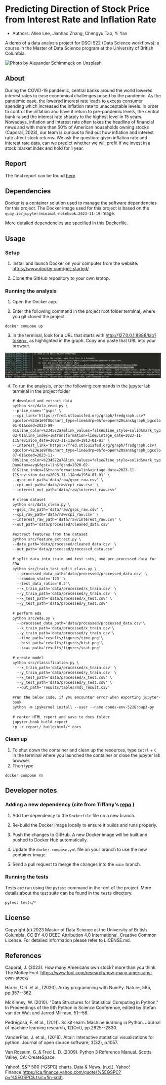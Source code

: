 # Predicting Direction of Stock Price from Interest Rate and Inflation Rate

-   Authors: Allen Lee, Jianhao Zhang, Chengyu Tao, Yi Yan

A demo of a data analysis project for DSCI 522 (Data Science workflows); a course in the Master of Data Science program at the University of British Columbia.

![Photo by Alexander Schimmeck on Unsplash](images/img.jpg)

## About

During the COVID-19 pandemic, central banks around the world lowered interest rates to ease economical challenges posed by the pandemic. As the pandemic ease, the lowered interest rate leads to excess consumer spending which increased the inflation rate to unacceptable levels. In order to control the inflation and have it return to pre-pandemic levels, the central bank raised the interest rate sharply to the highest level in 15 years. Nowadays, inflation and interest rate often takes the headline of financial news and with more than 50% of American households owning stocks (Caporal, 2023), our team is curious to find out how inflation and interest rate affect stock returns. We ask the question: given inflation rate and interest rate data, can we predict whether we will profit if we invest in a stock market index and hold for 1 year.

## Report

The final report can be found [here](https://ubc-mds.github.io/stock_price_direction_prediction_from_interest_and_inflation_rate/predicting_direction_of_stock_price_from_inflation_rate_and_interest_rate.html).

## Dependencies

Docker is a container solution used to manage the software dependencies for this project. The Docker image used for this project is based on the `quay.io/jupyter/minimal-notebook:2023-11-19` image.

More detailed dependencies are specified in this [Dockerfile](https://github.com/UBC-MDS/stock_price_direction_prediction_from_interest_and_inflation_rate/blob/main/Dockerfile).

## Usage

### Setup

1.  Install and launch Docker on your computer from the website: <https://www.docker.com/get-started/>

2.  Clone the GitHub repository to your own laptop.

### Running the analysis

1.  Open the Docker app.

2.  Enter the following command in the project root folder terminal, where you git cloned the project.

```         
docker compose up
```

3.  In the terminal, look for a URL that starts with <http://127.0.0.1:8888/lab?token=>, as highlighted in the graph. Copy and paste that URL into your browser.

![Photo of terminal](images/container.jpg)

4.  To run the analysis, enter the following commands in the jupyter lab terminal in the project folder

    ```         
    # download and extract data
    python src/data_read.py \
    --price_name='^gspc' \
    --cpi_link='https://fred.stlouisfed.org/graph/fredgraph.csv?bgcolor=%23e1e9f0&chart_type=line&drp=0&fo=open%20sans&graph_bgcolor=%23ffffff&height=450&mode=fred&recession_bars=on&txtcolor=%23444444&ts=12&tts=12&width=1318&nt=0&thu=0&trc=0&show_legend=yes&show_axis_titles=yes&show_tooltip=yes&id=CPIAUCNS&scale=left&cosd=1913-01-01&coed=2023-09-01&line_color=%234572a7&link_values=false&line_style=solid&mark_type=none&mw=3&lw=2&ost=-99999&oet=99999&mma=0&fml=a&fq=Monthly&fam=avg&fgst=lin&fgsnd=2020-02-01&line_index=1&transformation=lin&vintage_date=2023-11-11&revision_date=2023-11-11&nd=1913-01-01' \
    --interest_link='https://fred.stlouisfed.org/graph/fredgraph.csv?bgcolor=%23e1e9f0&chart_type=line&drp=0&fo=open%20sans&graph_bgcolor=%23ffffff&height=450&mode=fred&recession_bars=on&txtcolor=%23444444&ts=12&tts=12&width=1318&nt=0&thu=0&trc=0&show_legend=yes&show_axis_titles=yes&show_tooltip=yes&id=DFF&scale=left&cosd=1954-07-01&coed=2023-11-08&line_color=%234572a7&link_values=false&line_style=solid&mark_type=none&mw=3&lw=2&ost=-99999&oet=99999&mma=0&fml=a&fq=Daily%2C%207-Day&fam=avg&fgst=lin&fgsnd=2020-02-01&line_index=1&transformation=lin&vintage_date=2023-11-11&revision_date=2023-11-11&nd=1954-07-01' \
    --gspc_out_path='data/raw/gspc_raw.csv' \
    --cpi_out_path='data/raw/cpi_raw.csv' \
    --interest_out_path='data/raw/interest_raw.csv'

    # clean dataset
    python src/data_clean.py \
    --gspc_raw_path='data/raw/gspc_raw.csv' \
    --cpi_raw_path='data/raw/cpi_raw.csv' \
    --interest_raw_path='data/raw/interest_raw.csv' \
    --out_path='data/processed/cleaned_data.csv'

    #extract features from the dataset
    python src/feature_extract.py \
    --data_path='data/processed/cleaned_data.csv' \
    --out_path='data/processed/processed_data.csv'

    # split data into train and test sets, and pre-processed data for EDA
    python src/train_test_split_class.py \
      --processed_data_path='data/processed/processed_data.csv' \
      --random_state='123' \
      --test_data_ratio='0.2'\
      --x_train_path='data/processed/x_train.csv' \
      --y_train_path='data/processed/y_train.csv' \
      --x_test_path='data/processed/x_test.csv' \
      --y_test_path='data/processed/y_test.csv'

    # perform eda
    python src/eda.py \
      --processed_data_path='data/processed/processed_data.csv'\
      --x_train_path='data/processed/x_train.csv'\
      --y_train_path='data/processed/y_train.csv'\
      --time_path='results/figures/time.png'\
      --hist_path='results/figures/hist.png'\
      --scat_path='results/figures/scat.png'

    # create model
    python src/classification.py \
      --x_train_path='data/processed/x_train.csv' \
      --y_train_path='data/processed/y_train.csv' \
      --x_test_path='data/processed/x_test.csv' \
      --y_test_path='data/processed/y_test.csv' \
      --out_path='results/tables/mdl_result.csv'

    #run the below code, if you encounter error when exporting jupyter-book
    python -m ipykernel install --user --name conda-env-522Group3-py

    # renter HTML report and save to docs folder
    jupyter-book build report
    cp -r report/_build/html/* docs
    ```

### Clean up

1.  To shut down the container and clean up the resources, type `Cntrl` + `C` in the terminal where you launched the container or close the jupyter lab browser.
2.  Then type
```
docker compose rm
```

## Developer notes

### Adding a new dependency (cite from Tiffany's [repo](https://github.com/ttimbers/breast_cancer_predictor_py/tree/v1.0.0) )

1.  Add the dependency to the `Dockerfile` file on a new branch.

2.  Re-build the Docker image locally to ensure it builds and runs properly.

3.  Push the changes to GitHub. A new Docker image will be built and pushed to Docker Hub automatically.

4.  Update the `docker-compose.yml` file on your branch to use the new container image.

5.  Send a pull request to merge the changes into the `main` branch.

### Running the tests

Tests are run using the `pytest` command in the root of the project. More details about the test suite can be found in the `tests` directory.

```         
pytest tests/*
```

## License

Copyright (c) 2023 Master of Data Science at the University of British Columbia. CC BY 4.0 DEED Attribution 4.0 International. Creative Common License. For detailed information please refer to LICENSE.md.

## References

Caporal, J. (2023). How many Americans own stock? more than you think. The Motley Fool. <https://www.fool.com/research/how-many-americans-own-stock/>

Harris, C.R. et al., (2020). Array programming with NumPy. Nature, 585, pp.357--362.

McKinney, W. (2010). "Data Structures for Statistical Computing in Python." In Proceedings of the 9th Python in Science Conference, edited by Stéfan van der Walt and Jarrod Millman, 51--56.

Pedregosa, F. et al., (2011). Scikit-learn: Machine learning in Python. Journal of machine learning research, 12(Oct), pp.2825--2830.

VanderPlas, J. et al., (2018). Altair: Interactive statistical visualizations for python. Journal of open source software, 3(32), p.1057.

Van Rossum, G.,& Fred L. D. (2009). Python 3 Reference Manual. Scotts Valley, CA: CreateSpace.

Yahoo!. S&P 500 (\^GSPC) charts, Data & News. (n.d.). Yahoo! Finance.<https://ca.finance.yahoo.com/quote/%5EGSPC?p=%5EGSPC&.tsrc=fin-srch>.
